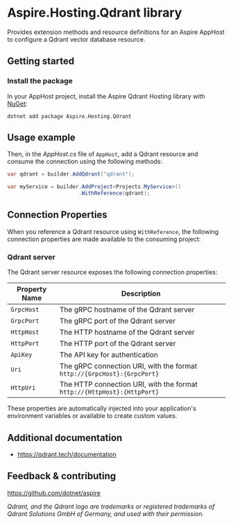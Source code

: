 # Aspire.Hosting.Qdrant library

Provides extension methods and resource definitions for an Aspire AppHost to configure a Qdrant vector database resource.

## Getting started

### Install the package

In your AppHost project, install the Aspire Qdrant Hosting library with [NuGet](https://www.nuget.org):

```dotnetcli
dotnet add package Aspire.Hosting.Qdrant
```

## Usage example

Then, in the _AppHost.cs_ file of `AppHost`, add a Qdrant resource and consume the connection using the following methods:

```csharp
var qdrant = builder.AddQdrant("qdrant");

var myService = builder.AddProject<Projects.MyService>()
                       .WithReference(qdrant);
```

## Connection Properties

When you reference a Qdrant resource using `WithReference`, the following connection properties are made available to the consuming project:

### Qdrant server

The Qdrant server resource exposes the following connection properties:

| Property Name | Description |
|---------------|-------------|
| `GrpcHost` | The gRPC hostname of the Qdrant server |
| `GrpcPort` | The gRPC port of the Qdrant server |
| `HttpHost` | The HTTP hostname of the Qdrant server |
| `HttpPort` | The HTTP port of the Qdrant server |
| `ApiKey` | The API key for authentication |
| `Uri` | The gRPC connection URI, with the format `http://{GrpcHost}:{GrpcPort}` |
| `HttpUri` | The HTTP connection URI, with the format `http://{HttpHost}:{HttpPort}` |

These properties are automatically injected into your application's environment variables or available to create custom values.

## Additional documentation

* https://qdrant.tech/documentation

## Feedback & contributing

https://github.com/dotnet/aspire

_Qdrant, and the Qdrant logo are trademarks or registered trademarks of Qdrant Solutions GmbH of Germany, and used with their permission._
